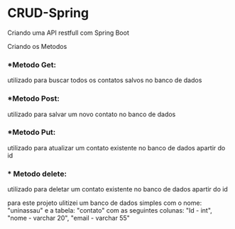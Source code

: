 # CRUD-Spring

Criando uma API restfull com Spring Boot

Criando os Metodos

### *Metodo Get:
utilizado para buscar todos os contatos salvos no banco de dados

### *Metodo Post:
utilizado para salvar um novo contato no banco de dados

### *Metodo Put:
utilizado para atualizar um contato existente no banco de dados apartir do id

### * Metodo delete:
utilizado para deletar um contato existente no banco de dados apartir do id


para este projeto ulitizei um banco de dados simples com o nome: "uninassau"
e a tabela: "contato" com as seguintes colunas: "Id - int", "nome - varchar 20", "email - varchar 55" 

